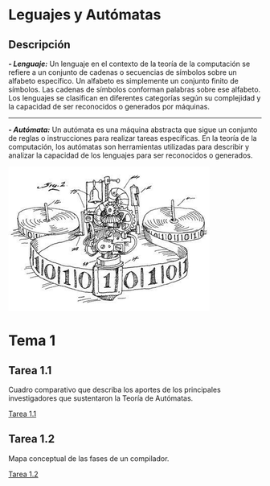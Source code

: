 # Leguajes y Autómatas

## Descripción

***- Lenguaje:***
Un lenguaje en el contexto de la teoría de la computación se refiere a un conjunto de cadenas o secuencias de símbolos sobre un alfabeto específico. Un alfabeto es simplemente un conjunto finito de símbolos. Las cadenas de símbolos conforman palabras sobre ese alfabeto. Los lenguajes se clasifican en diferentes categorías según su complejidad y la capacidad de ser reconocidos o generados por máquinas.
*****
***- Autómata:***
Un autómata es una máquina abstracta que sigue un conjunto de reglas o instrucciones para realizar tareas específicas. En la teoría de la computación, los autómatas son herramientas utilizadas para describir y analizar la capacidad de los lenguajes para ser reconocidos o generados.

![Imagen del tema](https://github.com/Itzel-Paola-Garcia/LeguajesAutomatas/blob/main/LenguajeyAutomata.jpg)

# Tema 1
## Tarea 1.1
Cuadro comparativo que describa los aportes de los principales investigadores que sustentaron la Teoría de Autómatas.

[Tarea 1.1](https://github.com/Itzel-Paola-Garcia/LeguajesAutomatas/blob/main/Tema1/Historia%20y%20evoluci%C3%B3n%20de%20La%20Teor%C3%ADa%20%20de%20Aut%C3%B3matas%20y%20Lenguajes%20Formales.pdf)

## Tarea 1.2
Mapa conceptual de las fases de un compilador.

[Tarea 1.2](https://github.com/Itzel-Paola-Garcia/LeguajesAutomatas/blob/main/Fases%20de%20un%20compilador.pdf)
